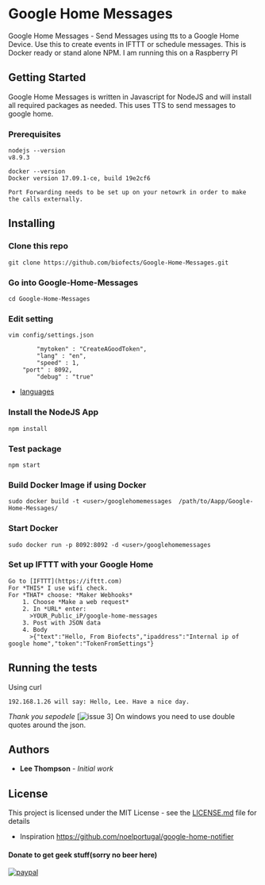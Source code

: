 # Google Home Messages

Google Home Messages - Send Messages using tts to a Google Home Device. Use this to create events in IFTTT or schedule messages. This is Docker ready or stand alone NPM. I am running this on a Raspberry PI

## Getting Started

Google Home Messages is written in Javascript for NodeJS and will install all required packages as needed. This uses TTS to send messages to google home.

### Prerequisites
```
nodejs --version
v8.9.3

docker --version
Docker version 17.09.1-ce, build 19e2cf6

Port Forwarding needs to be set up on your netowrk in order to make the calls externally.

```
## Installing

### Clone this repo

```
git clone https://github.com/biofects/Google-Home-Messages.git

```
### Go into Google-Home-Messages 

```
cd Google-Home-Messages

```
### Edit setting

```
vim config/settings.json

```
```
        "mytoken" : "CreateAGoodToken", 
        "lang" : "en",
        "speed" : 1,
	"port" : 8092,
        "debug" : "true"
```
* [languages](https://cloud.google.com/speech/docs/languages)


### Install the NodeJS App

```
npm install

```

### Test package

```
npm start

```

### Build Docker Image if using Docker

```
sudo docker build -t <user>/googlehomemessages  /path/to/Aapp/Google-Home-Messages/

```

### Start Docker
```
sudo docker run -p 8092:8092 -d <user>/googlehomemessages

```

### Set up IFTTT with your Google Home
```
Go to [IFTTT](https://ifttt.com)
For *THIS* I use wifi check.
For *THAT* choose: *Maker Webhooks*
    1. Choose *Make a web request*
    2. In *URL* enter:
      >YOUR_Public_iP/google-home-messages
    3. Post with JSON data
    4. Body 
      >{"text":"Hello, From Biofects","ipaddress":"Internal ip of google home","token":"TokenFromSettings"}
```
## Running the tests

Using curl
```curl -d '{"text":"Hello, Lee. Have a nice day","ipaddress":"192.168.1.26","token":"hejd%ya83!!"}' -H "Content-Type: application/json" -X POST http://192.168.1.113:8092/google-home-messages
192.168.1.26 will say: Hello, Lee. Have a nice day.
```

*Thank you sepodele* [![issue 3](https://github.com/biofects/Google-Home-Messages/issues/3)]
On windows you need to use double quotes around the json.



## Authors

* **Lee Thompson** - *Initial work*

## License

This project is licensed under the MIT License - see the [LICENSE.md](LICENSE.md) file for details

* Inspiration
https://github.com/noelportugal/google-home-notifier

#### Donate to get geek stuff(sorry no beer here)

[![paypal](https://www.paypalobjects.com/en_US/i/btn/btn_donateCC_LG.gif)](https://www.paypal.com/cgi-bin/webscr?cmd=_s-xclick&hosted_button_id=TWRQVYJWC77E6)
